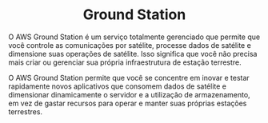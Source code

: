 <h1 align="center">Ground Station</h1>

O AWS Ground Station é um serviço totalmente gerenciado que permite que você controle as comunicações por satélite, processe dados de satélite e dimensione suas operações de satélite. Isso significa que você não precisa mais criar ou gerenciar sua própria infraestrutura de estação terrestre.

O AWS Ground Station permite que você se concentre em inovar e testar rapidamente novos aplicativos que consomem dados de satélite e dimensionar dinamicamente o servidor e a utilização de armazenamento, em vez de gastar recursos para operar e manter suas próprias estações terrestres.

